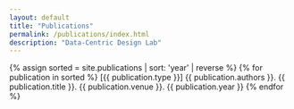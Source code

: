 ```yaml
---
layout: default
title: "Publications"
permalink: /publications/index.html
description: "Data-Centric Design Lab"
---
```


{% assign sorted = site.publications | sort: 'year' | reverse %}
{% for publication in sorted %}
[{{ publication.type }}] {{ publication.authors }}. {{ publication.title }}. {{ publication.venue }}. {{ publication.year }}
{% endfor %}

